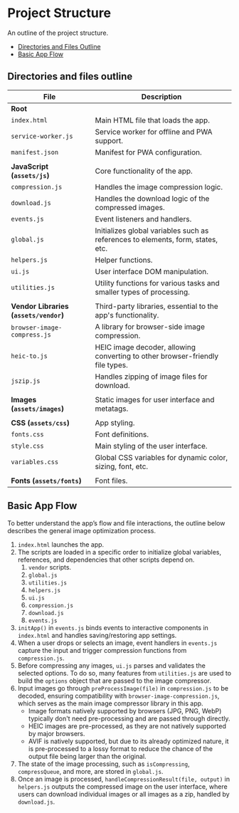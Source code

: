 # Project Structure

An outline of the project structure.

- [Directories and Files Outline](#directories-and-files-outline)
- [Basic App Flow](#basic-app-flow)

## Directories and files outline

| **File**                           | **Description**                                                                 |
|------------------------------------|---------------------------------------------------------------------------------|
| **Root**                           |                                                                                 |
| `index.html`                       | Main HTML file that loads the app.                                              |
| `service-worker.js`                | Service worker for offline and PWA support.                                     |
| `manifest.json`                    | Manifest for PWA configuration.                                                 |
|                                    |                                                                                 |
| **JavaScript (`assets/js`)**       | Core functionality of the app.                                                  |
| `compression.js`                   | Handles the image compression logic.                                            |
| `download.js`                      | Handles the download logic of the compressed images.                            |
| `events.js`                        | Event listeners and handlers.                                                   |
| `global.js`                        | Initializes global variables such as references to elements, form, states, etc. |
| `helpers.js`                       | Helper functions.                                                               |
| `ui.js`                            | User interface DOM manipulation.                                                |
| `utilities.js`                     | Utility functions for various tasks and smaller types of processing.            |
|                                    |                                                                                 |
| **Vendor Libraries (`assets/vendor`)** | Third-party libraries, essential to the app's functionality.                |
| `browser-image-compress.js`        | A library for browser-side image compression.                                   |
| `heic-to.js`                       | HEIC image decoder, allowing converting to other browser-friendly file types.   |
| `jszip.js`                         | Handles zipping of image files for download.                                    |
|                                    |                                                                                 |
| **Images (`assets/images`)**       | Static images for user interface and metatags.                                  |
|                                    |                                                                                 |
| **CSS (`assets/css`)**             | App styling.                                                                    |
| `fonts.css`                        | Font definitions.                                                               |
| `style.css`                        | Main styling of the user interface.                                             |
| `variables.css`                    | Global CSS variables for dynamic color, sizing, font, etc.                      |
|                                    |                                                                                 |
| **Fonts (`assets/fonts`)**         | Font files.                                                                     |

## Basic App Flow

To better understand the app’s flow and file interactions, the outline below describes the general image optimization process.

1. `index.html` launches the app.
1. The scripts are loaded in a specific order to initialize global variables, references, and dependencies that other scripts depend on.
    1. `vendor` scripts.
    1. `global.js`
    1. `utilities.js`
    1. `helpers.js`
    1. `ui.js`
    1. `compression.js`
    1. `download.js`
    1. `events.js`
1. `initApp()` in `events.js` binds events to interactive components in `index.html` and handles saving/restoring app settings.
1. When a user drops or selects an image, event handlers in `events.js` capture the input and trigger compression functions from `compression.js`.
1. Before compressing any images, `ui.js` parses and validates the selected options. To do so, many features from `utilities.js` are used to build the `options` object that are passed to the image compressor.
1. Input images go through `preProcessImage(file)` in `compression.js` to be decoded, ensuring compatibility with `browser-image-compression.js`, which serves as the main image compressor library in this app.
    - Image formats natively supported by browsers (JPG, PNG, WebP) typically don't need pre-processing and are passed through directly.
    - HEIC images are pre-processed, as they are not natively supported by major browsers.
    - AVIF is natively supported, but due to its already optimized nature, it is pre-processed to a lossy format to reduce the chance of the output file being larger than the original.
1. The state of the image processing, such as `isCompressing`, `compressQueue`, and more, are stored in `global.js`.
1. Once an image is processed, `handleCompressionResult(file, output)` in `helpers.js` outputs the compressed image on the user interface, where users can download individual images or all images as a zip, handled by `download.js`.